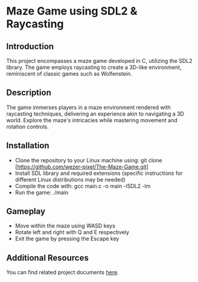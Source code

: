 # Maze Game using SDL2 & Raycasting

## Introduction
This project encompasses a maze game developed in C, utilizing the SDL2 library. The game employs raycasting to create a 3D-like environment, reminiscent of classic games such as Wolfenstein.

## Description
The game immerses players in a maze environment rendered with raycasting techniques, delivering an experience akin to navigating a 3D world. Explore the maze's intricacies while mastering movement and rotation controls.

## Installation
* Clone the repository to your Linux machine using: git clone [https://github.com/wezer-pixel/The-Maze-Game.git]
* Install SDL library and required extensions (specific instructions for different Linux distributions may be needed)
* Compile the code with: gcc main.c -o main -lSDL2 -lm
* Run the game: ./main

## Gameplay
* Move within the maze using WASD keys
* Rotate left and right with Q and E respectively
* Exit the game by pressing the Escape key

## Additional Resources
You can find related project documents [here](https://docs.google.com/document/d/11erUxGo0rf0JpeSCzJlSzCUshdY68cevolRpJ06l74s/edit?usp=sharing).